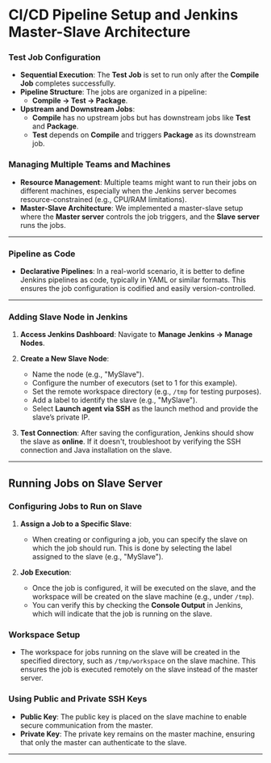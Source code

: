 # CI/CD Pipeline Setup and Jenkins Master-Slave Architecture
  
### Test Job Configuration
- **Sequential Execution**: The **Test Job** is set to run only after the **Compile Job** completes successfully. 
- **Pipeline Structure**: The jobs are organized in a pipeline:
  - **Compile → Test → Package**.
- **Upstream and Downstream Jobs**:
  - **Compile** has no upstream jobs but has downstream jobs like **Test** and **Package**.
  - **Test** depends on **Compile** and triggers **Package** as its downstream job.

### Managing Multiple Teams and Machines
- **Resource Management**: Multiple teams might want to run their jobs on different machines, especially when the Jenkins server becomes resource-constrained (e.g., CPU/RAM limitations).
- **Master-Slave Architecture**: We implemented a master-slave setup where the **Master server** controls the job triggers, and the **Slave server** runs the jobs.

---

### Pipeline as Code
- **Declarative Pipelines**: In a real-world scenario, it is better to define Jenkins pipelines as code, typically in YAML or similar formats. This ensures the job configuration is codified and easily version-controlled.

---

### Adding Slave Node in Jenkins
1. **Access Jenkins Dashboard**: Navigate to **Manage Jenkins → Manage Nodes**.
2. **Create a New Slave Node**:
   - Name the node (e.g., "MySlave").
   - Configure the number of executors (set to 1 for this example).
   - Set the remote workspace directory (e.g., `/tmp` for testing purposes).
   - Add a label to identify the slave (e.g., "MySlave").
   - Select **Launch agent via SSH** as the launch method and provide the slave’s private IP.
   
3. **Test Connection**: After saving the configuration, Jenkins should show the slave as **online**. If it doesn't, troubleshoot by verifying the SSH connection and Java installation on the slave.

---


## Running Jobs on Slave Server

### Configuring Jobs to Run on Slave
1. **Assign a Job to a Specific Slave**:
   - When creating or configuring a job, you can specify the slave on which the job should run. This is done by selecting the label assigned to the slave (e.g., "MySlave").
   
2. **Job Execution**:
   - Once the job is configured, it will be executed on the slave, and the workspace will be created on the slave machine (e.g., under `/tmp`).
   - You can verify this by checking the **Console Output** in Jenkins, which will indicate that the job is running on the slave.

### Workspace Setup
- The workspace for jobs running on the slave will be created in the specified directory, such as `/tmp/workspace` on the slave machine. This ensures the job is executed remotely on the slave instead of the master server.

### Using Public and Private SSH Keys
- **Public Key**: The public key is placed on the slave machine to enable secure communication from the master.
- **Private Key**: The private key remains on the master machine, ensuring that only the master can authenticate to the slave.

---



